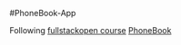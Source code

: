 #PhoneBook-App

Following [fullstackopen course](https://fullstackopen.com/en/)
[PhoneBook](https://personsapp.fly.dev/)